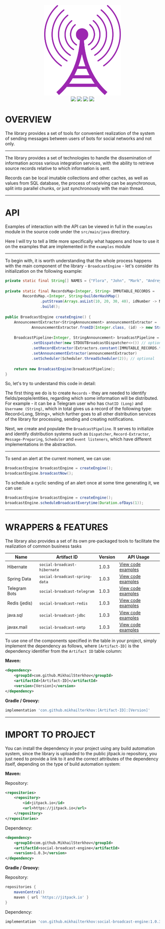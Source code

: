 <div align="center">
  <img src=".assets/broadcast.png" alt="broadcast" width="250"/>
  <br>
  <img src="https://img.shields.io/badge/language-Java-magenta?style=flat" />
  <img src="https://img.shields.io/badge/release-v1.0.3-magenta?style=flat" />
  <img src="https://img.shields.io/badge/repository-jitpack.io-magenta?style=flat" />
  <img src="https://img.shields.io/badge/license-MIT-magenta?style=flat" />
</div>

# OVERVIEW

The library provides a set of tools for convenient realization of 
the system of sending messages between users of bots for social networks 
and not only.

---

The library provides a set of technologies to handle the 
dissemination of information across various integration services, 
with the ability to retrieve source records relative to which 
information is sent.

Records can be local imutable collections and other caches, 
as well as values from SQL database, the process of receiving 
can be asynchronous, split into parallel chunks, or just 
synchronously with the main thread.

---

# API

Examples of interaction with the API can be viewed in full 
in the `examples` module in the source code under the `src/main/java` 
directory.

Here I will try to tell a little more specifically what happens 
and how to use it on the examples that are implemented in the 
`examples` module

---

To begin with, it is worth understanding that the whole process 
happens with the main component of the library - `BroadcastEngine` - 
let's consider its initialization on the following example:

```java
private static final String[] NAMES = {"Flora", "John", "Mark", "Andrey"};

private static final RecordsMap<Integer, String> IMMUTABLE_RECORDS =
        RecordsMap.<Integer, String>builderHashMap()
                .putStream(Arrays.asList(10, 20, 30, 40), idNumber -> NAMES[(idNumber / 10) - 1])
                .build();

public BroadcastEngine createEngine() {
    AnnouncementExtractor<StringAnnouncement> announcementExtractor =
            AnnouncementExtractor.fromID(Integer.class, (id) -> new StringAnnouncement(String.format("[ID: %s] -> \"Hello world!\"", id)));

    BroadcastPipeline<Integer, StringAnnouncement> broadcastPipeline = BroadcastPipeline.createPipeline(Integer.class, StringAnnouncement.class)
            .setDispatcher(new STDOUTBroadcastDispatcher<>()) // optional
            .setRecordExtractor(Extractors.constant(IMMUTABLE_RECORDS.toRecordsSet()))
            .setAnnouncementExtractor(announcementExtractor)
            .setScheduler(Scheduler.threadScheduler(2)); // optional
    
    return new BroadcastEngine(broadcastPipeline);
}
```

So, let's try to understand this code in detail:

The first thing we do is to create `Records` - they are needed to 
identify fields/people/entities, regarding which some information will 
be distributed. For example - it can be a Telegram user who 
has `ChatID (Long)` and `Username (String)`, which in total gives us 
a record of the following type: Record<Long, String>, which further 
goes to all other distribution services of the library for processing, 
sending and creating notifications.

Next, we create and populate the `BroadcastPipeline`. It serves to 
initialize and identify distribution systems such as `Dispatcher`, 
`Record-Extractor`, `Message-Preparing`, `Scheduler` and `event listeners`, 
which have different implementations in the abstraction.

---

To send an alert at the current moment, we can use:

```java
BroadcastEngine broadcastEngine = createEngine();
broadcastEngine.broadcastNow();
```

To schedule a cyclic sending of an alert once at some 
time generating it, we can use:

```java
BroadcastEngine broadcastEngine = createEngine();
broadcastEngine.scheduleBroadcastEverytime(Duration.ofDays(1));
```

---

# WRAPPERS & FEATURES

The library also provides a set of its own pre-packaged tools 
to facilitate the realization of common business tasks

| Name          | Artifact ID                    | Version | API Usage                                                                                          |
|---------------|--------------------------------|---------|----------------------------------------------------------------------------------------------------|
| Hibernate     | `social-broadcast-hibernate`   | 1.0.3   | [View code examples](examples/src/main/java/io/broadcast/example/HibernateBroadcastExample.java)   |
| Spring Data   | `social-broadcast-spring-data` | 1.0.3   | [View code examples](examples/src/main/java/io/broadcast/example/SpringDataBroadcastExample.java)  |
| Telegram Bots | `social-broadcast-telegram`    | 1.0.3   | [View code examples](examples/src/main/java/io/broadcast/example/TelegramBotBroadcastExample.java) |
| Redis (jedis) | `social-broadcast-redis`       | 1.0.3   | [View code examples](examples/src/main/java/io/broadcast/example/RedisBroadcastExample.java)       |
| java.sql      | `social-broadcast-jdbc`        | 1.0.3   | [View code examples](examples/src/main/java/io/broadcast/example/JdbcH2BroadcastExample.java)      |
| javax.mail    | `social-broadcast-smtp`        | 1.0.3   | [View code examples](examples/src/main/java/io/broadcast/example/SMTPBroadcastExample.java)        |

To use one of the components specified in the table in your project, 
simply implement the dependency as follows, where `[Artifact-ID]` 
is the dependency identifier from the `Artifact ID` table column:

**Maven:**

```xml
<dependency>
    <groupId>com.github.MikhailSterkhov</groupId>
    <artifactId>[Artifact-ID]</artifactId>
    <version>[Version]</version>
</dependency>
```

**Gradle / Groovy:**

```groovy
implementation 'con.github.mikhailterkhov:[Artifact-ID]:[Version]'
```

---

# IMPORT TO PROJECT

You can install the dependency in your project using any build automation system, 
since the library is uploaded to the public jitpack.io repository, 
you just need to provide a link to it and the correct attributes 
of the dependency itself, depending on the type of build automation system:

**Maven:**

Repository:

```xml
<repositories>
    <repository>
        <id>jitpack.io</id>
        <url>https://jitpack.io</url>
    </repository>
</repositories>
```

Dependency:

```xml
<dependency>
    <groupId>com.github.MikhailSterkhov</groupId>
    <artifactId>social-broadcast-engine</artifactId>
    <version>1.0.3</version>
</dependency>
```

**Gradle / Groovy:**

Repository:

```groovy
repositories {
    mavenCentral()
    maven { url 'https://jitpack.io' }
}
```

Dependency:

```groovy
implementation 'con.github.mikhailterkhov:social-broadcast-engine:1.0.3'
```
